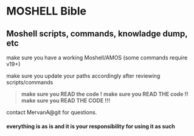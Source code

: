 # MOSHELL Bible
## Moshell scripts, commands, knowladge dump, etc

make sure you have a working Moshell/AMOS (some commands require v19+)

make sure you update your paths accordingly after reviewing scripts/commands

> **make sure you READ the code !**
> **make sure you READ THE code !!**
> **make sure you READ THE CODE !!!**

contact MervanA@git for questions.

#### everything is as is and it is your responsibility for using it as such
